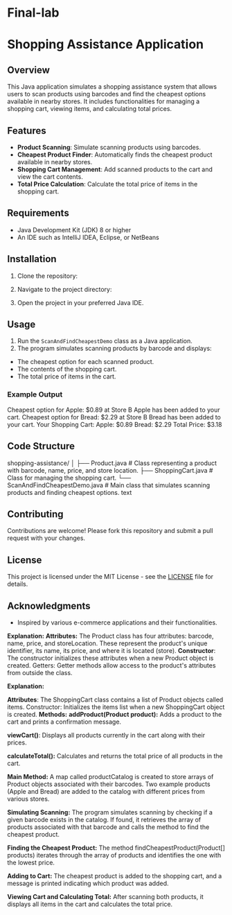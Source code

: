 # Final-lab
# Shopping Assistance Application

## Overview
This Java application simulates a shopping assistance system that allows users to scan products using barcodes and find the cheapest options available in nearby stores. It includes functionalities for managing a shopping cart, viewing items, and calculating total prices.

## Features
- **Product Scanning**: Simulate scanning products using barcodes.
- **Cheapest Product Finder**: Automatically finds the cheapest product available in nearby stores.
- **Shopping Cart Management**: Add scanned products to the cart and view the cart contents.
- **Total Price Calculation**: Calculate the total price of items in the shopping cart.

## Requirements
- Java Development Kit (JDK) 8 or higher
- An IDE such as IntelliJ IDEA, Eclipse, or NetBeans

## Installation
1. Clone the repository:
2. Navigate to the project directory:

3. Open the project in your preferred Java IDE.

## Usage
1. Run the `ScanAndFindCheapestDemo` class as a Java application.
2. The program simulates scanning products by barcode and displays:
- The cheapest option for each scanned product.
- The contents of the shopping cart.
- The total price of items in the cart.

### Example Output
Cheapest option for Apple: $0.89 at Store B
Apple has been added to your cart.
Cheapest option for Bread: $2.29 at Store B
Bread has been added to your cart.
Your Shopping Cart:
Apple: $0.89
Bread: $2.29
Total Price: $3.18

## Code Structure
shopping-assistance/
│
├── Product.java # Class representing a product with barcode, name, price, and store location.
├── ShoppingCart.java # Class for managing the shopping cart.
└── ScanAndFindCheapestDemo.java # Main class that simulates scanning products and finding cheapest options.
text

## Contributing
Contributions are welcome! Please fork this repository and submit a pull request with your changes.

## License
This project is licensed under the MIT License - see the [LICENSE](LICENSE) file for details.

## Acknowledgments
- Inspired by various e-commerce applications and their functionalities.


**Explanation:**
**Attributes:**
   The Product class has four attributes: barcode, name, price, and storeLocation. These represent the product's unique identifier, its name, its price, and where it is located (store).
**Constructor**:
  The constructor initializes these attributes when a new Product object is created.
Getters: Getter methods allow access to the product's attributes from outside the class.

**Explanation:**

**Attributes**:
The ShoppingCart class contains a list of Product objects called items.
Constructor: Initializes the items list when a new ShoppingCart object is created.
**Methods:**
**addProduct(Product product):**
      Adds a product to the cart and prints a confirmation message.

**viewCart()**:
      Displays all products currently in the cart along with their prices.

**calculateTotal():**
Calculates and returns the total price of all products in the cart.

**Main Method:**
A map called productCatalog is created to store arrays of Product objects associated with their barcodes.
Two example products (Apple and Bread) are added to the catalog with different prices from various stores.

**Simulating Scanning:**
The program simulates scanning by checking if a given barcode exists in the catalog.
If found, it retrieves the array of products associated with that barcode and calls the method to find the cheapest product.

**Finding the Cheapest Product:**
The method findCheapestProduct(Product[] products) iterates through the array of products and identifies the one with the lowest price.

**Adding to Cart:**
The cheapest product is added to the shopping cart, and a message is printed indicating which product was added.

**Viewing Cart and Calculating Total:**
After scanning both products, it displays all items in the cart and calculates the total price.
